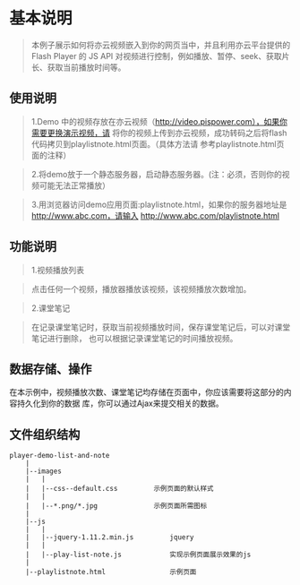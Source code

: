 基本说明
===================
>本例子展示如何将亦云视频嵌入到你的网页当中，并且利用亦云平台提供的 Flash Player 的 JS
API 对视频进行控制，例如播放、暂停、seek、获取片长、获取当前播放时间等。

使用说明
-------------
>1.Demo 中的视频存放在亦云视频（http://video.pispower.com），如果你需要更换演示视频，请
将你的视频上传到亦云视频，成功转码之后将flash代码拷贝到playlistnote.html页面。（具体方法请
参考playlistnote.html页面的注释）

>2.将demo放于一个静态服务器，启动静态服务器。(注：必须，否则你的视频可能无法正常播放）

>3.用浏览器访问demo应用页面:playlistnote.html，如果你的服务器地址是 
http://www.abc.com，请输入 http://www.abc.com/playlistnote.html

功能说明
-------------
>1.视频播放列表

>点击任何一个视频，播放器播放该视频，该视频播放次数增加。

>2.课堂笔记

>在记录课堂笔记时，获取当前视频播放时间，保存课堂笔记后，可以对课堂笔记进行删除，
也可以根据记录课堂笔记的时间播放视频。

数据存储、操作
-------------
>
在本示例中，视频播放次数、课堂笔记均存储在页面中，你应该需要将这部分的内容持久化到你的数据
库，你可以通过Ajax来提交相关的数据。

文件组织结构
-------------
```
player-demo-list-and-note
	|
	|--images
	|	|
	|	|--css--default.css		  	示例页面的默认样式 
	|	|
	|	|--*.png/*.jpg				示例页面所需图标
	|
	|--js
	|	|
	|	|--jquery-1.11.2.min.js			jquery
	|	|
	|	|--play-list-note.js			实现示例页面展示效果的js
	|
	|--playlistnote.html				示例页面
```
	

